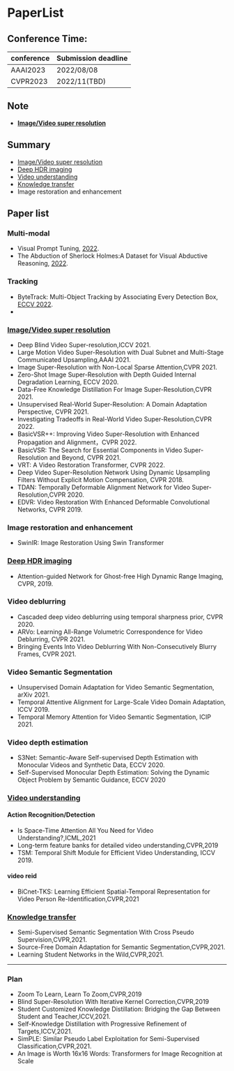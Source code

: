 # PaperList

## Conference Time:
|conference|Submission deadline
|-|-|
|AAAI2023 | 2022/08/08|
|CVPR2023| 2022/11(TBD) |
## Note
- **[Image/Video super resolution](VSR/note.md)**

## Summary
- [Image/Video super resolution](VSR/paper.md)
- [Deep HDR imaging](HDR/paper.md)
- [Video understanding](VU/paper.md)
- [Knowledge transfer](KT/paper.md)
- Image restoration and enhancement

## Paper list
### Multi-modal
- Visual Prompt Tuning, [2022](https://arxiv.org/pdf/2203.12119.pdf).
- The Abduction of Sherlock Holmes:A Dataset for Visual Abductive Reasoning, [2022](https://arxiv.org/pdf/2202.04800.pdf).

### Tracking
- ByteTrack: Multi-Object Tracking by Associating Every Detection Box, [ECCV 2022](https://arxiv.org/pdf/2110.06864.pdf).
- 

### [Image/Video super resolution](VSR/paper.md)
- Deep Blind Video Super-resolution,ICCV 2021.
- Large Motion Video Super-Resolution with Dual Subnet and Multi-Stage Communicated Upsampling,AAAI 2021.
- Image Super-Resolution with Non-Local Sparse Attention,CVPR 2021.
- Zero-Shot Image Super-Resolution with Depth Guided Internal Degradation Learning, ECCV 2020.
- Data-Free Knowledge Distillation For Image Super-Resolution,CVPR 2021.
- Unsupervised Real-World Super-Resolution: A Domain Adaptation Perspective, CVPR 2021.
- Investigating Tradeoffs in Real-World Video Super-Resolution,CVPR 2022.
- BasicVSR++: Improving Video Super-Resolution with Enhanced Propagation and Alignment，CVPR 2022.
- BasicVSR: The Search for Essential Components in Video Super-Resolution and Beyond, CVPR 2021.
- VRT: A Video Restoration Transformer, CVPR 2022.
- Deep Video Super-Resolution Network Using Dynamic Upsampling Filters Without Explicit Motion Compensation, CVPR 2018.
- TDAN: Temporally Deformable Alignment Network for Video Super-Resolution,CVPR 2020.
- EDVR: Video Restoration With Enhanced Deformable Convolutional Networks, CVPR 2019.

### Image restoration and enhancement
 - SwinIR: Image Restoration Using Swin Transformer

### [Deep HDR imaging](HDR/paper.md)
- Attention-guided Network for Ghost-free High Dynamic Range Imaging, CVPR, 2019.
### Video deblurring
- Cascaded deep video deblurring using temporal sharpness prior, CVPR 2020.
- ARVo: Learning All-Range Volumetric Correspondence for Video Deblurring, CVPR 2021.
- Bringing Events Into Video Deblurring With Non-Consecutively Blurry Frames, CVPR 2021.

### Video Semantic Segmentation
- Unsupervised Domain Adaptation for Video Semantic Segmentation, arXiv 2021.
- Temporal Attentive Alignment for Large-Scale Video Domain Adaptation, ICCV 2019.
- Temporal Memory Attention for Video Semantic Segmentation, ICIP 2021.

### Video depth estimation 
- S3Net: Semantic-Aware Self-supervised Depth Estimation with Monocular Videos and Synthetic Data, ECCV 2020.
- Self-Supervised Monocular Depth Estimation: Solving the Dynamic Object Problem by Semantic Guidance, ECCV 2020


### [Video understanding](VU/paper.md)
#### Action Recognition/Detection
- Is Space-Time Attention All You Need for Video Understanding?,ICML,2021
- Long-term feature banks for detailed video understanding,CVPR,2019
- TSM: Temporal Shift Module for Efficient Video Understanding, ICCV 2019.
#### video reid
- BiCnet-TKS: Learning Efficient Spatial-Temporal Representation for Video Person Re-Identification,CVPR,2021
### [Knowledge transfer](KT/paper.md)
- Semi-Supervised Semantic Segmentation With Cross Pseudo Supervision,CVPR,2021.
- Source-Free Domain Adaptation for Semantic Segmentation,CVPR,2021.
- Learning Student Networks in the Wild,CVPR,2021.



****
### Plan
- Zoom To Learn, Learn To Zoom,CVPR,2019
- Blind Super-Resolution With Iterative Kernel Correction,CVPR,2019
- Student Customized Knowledge Distillation: Bridging the Gap Between Student and Teacher,ICCV,2021.
- Self-Knowledge Distillation with Progressive Refinement of Targets,ICCV,2021.
- SimPLE: Similar Pseudo Label Exploitation for Semi-Supervised Classification,CVPR,2021.
- An Image is Worth 16x16 Words: Transformers for Image Recognition at Scale


